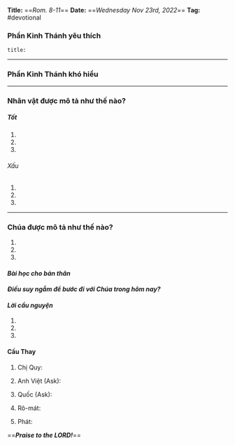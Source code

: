 **Title:** ==*Rom. 8-11*==
**Date:** ==*Wednesday Nov 23rd, 2022*==
**Tag:** #devotional

### **Phần Kinh Thánh yêu thích**
```ad-bible
title: 

```
----
### **Phần Kinh Thánh khó hiểu**
> 
----
### **Nhân vật được mô tả như thế nào?**
##### Tốt
1. 
2. 
3. 
###### Xấu
1. 
2. 
3. 
----
### **Chúa được mô tả như thế nào?**
1. 
2. 
3. 
#### *Bài học cho bản thân*
> 
#### *Điều suy ngẫm để bước đi với Chúa trong hôm nay?*
> 
#### *Lời cầu nguyện*
1. 
2. 
3. 

#### Cầu Thay
1. Chị Quy:

2. Anh Việt (Ask):

3. Quốc (Ask):

4. Rô-mát:

5. Phát:


==***Praise to the LORD!***==
